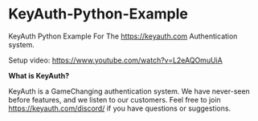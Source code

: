 # KeyAuth-Python-Example
KeyAuth Python Example For The https://keyauth.com Authentication system.

Setup video: https://www.youtube.com/watch?v=L2eAQOmuUiA

**What is KeyAuth?**

KeyAuth is a GameChanging authentication system. We have never-seen before features, and we listen to our customers.
Feel free to join https://keyauth.com/discord/ if you have questions or suggestions.
